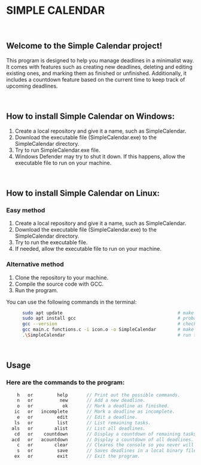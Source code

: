 # SIMPLE CALENDAR

<br>

## Welcome to the Simple Calendar project!

This program is designed to help you manage deadlines in a minimalist way.
It comes with features such as creating new deadlines, deleting and editing existing ones, and marking them as finished or unfinished.
Additionally, it includes a countdown feature based on the current time to keep track of upcoming deadlines.

<br>

## How to install Simple Calendar on Windows:

1. Create a local repository and give it a name, such as SimpleCalendar.
2. Download the executable file (SimpleCalendar.exe) to the SimpleCalendar directory.
3. Try to run SimpleCalendar.exe file.
4. Windows Defender may try to shut it down. If this happens, allow the executable file to run on your machine.

<br>

## How to install Simple Calendar on Linux:

### Easy method
1. Create a local repository and give it a name, such as SimpleCalendar.
2. Download the executable file (SimpleCalendar.exe) to the SimpleCalendar directory.
3. Try to run the executable file.
4. If needed, allow the executable file to run on your machine.

### Alternative method
1. Clone the repository to your machine.
2. Compile the source code with GCC.
3. Run the program.

You can use the following commands in the terminal:

```bash
      sudo apt update                                           # make your system up to date
      sudo apt install gcc                                      # probaly understandable
      gcc --version                                             # check if gcc is available
      gcc main.c functions.c -i icon.o -o SimpleCalendar        # make sure that you are not compiling a virus
      .\SimpleCalendar                                          # run the program and enjoy your life
```

<br>

## Usage
### Here are the commands to the program:

```c
    h   or         help       // Print out the possible commands.
    n   or          new       // Add a new deadline.
    o   or           ok       // Mark a deadline as finished.
   ic   or   incomplete       // Mark a deadline as incomplete.
    e   or         edit       // Edit a deadline.
   ls   or         list       // List remaining tasks.
  als   or        alist       // List all deadlines.
   cd   or    countdown       // Display a countdown of remaining tasks.
  acd   or   acountdown       // Display a countdown of all deadlines.
    c   or        clear       // Cleares the console so you never will get lost on the screen.
    s   or         save       // Saves deadlines in a local binary file.
   ex   or         exit       // Exit the program.
```
